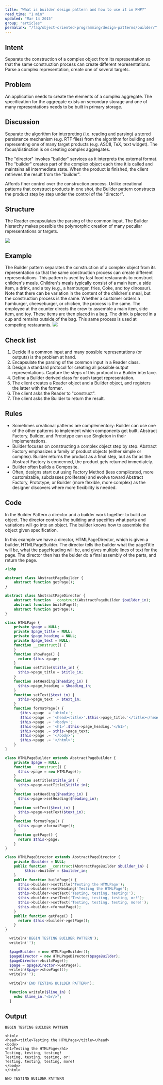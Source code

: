 ```yaml
---
title: "What is builder design pattern and how to use it in PHP?"
read_time: "1 min"
updated: "Mar 14 2015"
group: "articles"
permalink: "/faq/object-oriented-programming/design-patterns/builder/"
---
```


## Intent

Separate the construction of a complex object from its representation so that the same construction process can create different representations.
Parse a complex representation, create one of several targets.

## Problem

An application needs to create the elements of a complex aggregate. The specification for the aggregate exists on secondary storage and one of many representations needs to be built in primary storage.

## Discussion

Separate the algorithm for interpreting (i.e. reading and parsing) a stored persistence mechanism (e.g. RTF files) from the algorithm for building and representing one of many target products (e.g. ASCII, TeX, text widget). The focus/distinction is on creating complex aggregates.

The "director" invokes "builder" services as it interprets the external format. The "builder" creates part of the complex object each time it is called and maintains all intermediate state. When the product is finished, the client retrieves the result from the "builder".

Affords finer control over the construction process. Unlike creational patterns that construct products in one shot, the Builder pattern constructs the product step by step under the control of the "director".

## Structure

The Reader encapsulates the parsing of the common input. The Builder hierarchy makes possible the polymorphic creation of many peculiar representations or targets.

<img src="https://lh4.googleusercontent.com/-eN4ErAC4hKw/VQRs7t7ziCI/AAAAAAAAAEM/tT0qePHotDo/w749-h593-no/Builder-2x.png">

## Example

The Builder pattern separates the construction of a complex object from its representation so that the same construction process can create different representations. This pattern is used by fast food restaurants to construct children's meals. Children's meals typically consist of a main item, a side item, a drink, and a toy (e.g., a hamburger, fries, Coke, and toy dinosaur). Note that there can be variation in the content of the children's meal, but the construction process is the same. Whether a customer orders a hamburger, cheeseburger, or chicken, the process is the same. The employee at the counter directs the crew to assemble a main item, side item, and toy. These items are then placed in a bag. The drink is placed in a cup and remains outside of the bag. This same process is used at competing restaurants.
<img src="https://lh3.googleusercontent.com/-v4LvBgk0Q7A/VQRs78nKq9I/AAAAAAAAAEI/aYC086Y1hqI/w656-h593-no/Builder_example1-2x.png">

## Check list

1. Decide if a common input and many possible representations (or outputs) is the problem at hand.
2. Encapsulate the parsing of the common input in a Reader class.
3. Design a standard protocol for creating all possible output representations. Capture the steps of this protocol in a Builder interface.
4. Define a Builder derived class for each target representation.
5. The client creates a Reader object and a Builder object, and registers the latter with the former.
6. The client asks the Reader to "construct".
7. The client asks the Builder to return the result.

## Rules

* Sometimes creational patterns are complementory: Builder can use one of the other patterns to implement which components get built. Abstract Factory, Builder, and Prototype can use Singleton in their implementations.
* Builder focuses on constructing a complex object step by step. Abstract Factory emphasizes a family of product objects (either simple or complex). Builder returns the product as a final step, but as far as the Abstract Factory is concerned, the product gets returned immediately.
* Builder often builds a Composite.
* Often, designs start out using Factory Method (less complicated, more customizable, subclasses proliferate) and evolve toward Abstract Factory, Prototype, or Builder (more flexible, more complex) as the designer discovers where more flexibility is needed.

## Code

In the Builder Pattern a director and a builder work together to build an object. The director controls the building and specifies what parts and variations will go into an object. The builder knows how to assemble the object given specification.

In this example we have a director, HTMLPageDirector, which is given a builder, HTMLPageBuilder. The director tells the builder what the pageTitle will be, what the pageHeading will be, and gives multiple lines of text for the page. The director then has the bulder do a final assembly of the parts, and return the page.


```php
<?php

abstract class AbstractPageBuilder {
    abstract function getPage();
}

abstract class AbstractPageDirector {
    abstract function __construct(AbstractPageBuilder $builder_in);
    abstract function buildPage();
    abstract function getPage();
}

class HTMLPage {
    private $page = NULL;
    private $page_title = NULL;
    private $page_heading = NULL;
    private $page_text = NULL;
    function __construct() {
    }
    function showPage() {
      return $this->page;
    }
    function setTitle($title_in) {
      $this->page_title = $title_in;
    }
    function setHeading($heading_in) {
      $this->page_heading = $heading_in;
    }
    function setText($text_in) {
      $this->page_text .= $text_in;
    }
    function formatPage() {
       $this->page  = '<html>';
       $this->page .= '<head><title>'.$this->page_title.'</title></head>';
       $this->page .= '<body>';
       $this->page .= '<h1>'.$this->page_heading.'</h1>';
       $this->page .= $this->page_text;
       $this->page .= '</body>';
       $this->page .= '</html>';
    }
}

class HTMLPageBuilder extends AbstractPageBuilder {
    private $page = NULL;
    function __construct() {
      $this->page = new HTMLPage();
    }
    function setTitle($title_in) {
      $this->page->setTitle($title_in);
    }
    function setHeading($heading_in) {
      $this->page->setHeading($heading_in);
    }
    function setText($text_in) {
      $this->page->setText($text_in);
    }
    function formatPage() {
      $this->page->formatPage();
    }
    function getPage() {
      return $this->page;
    }
}

class HTMLPageDirector extends AbstractPageDirector {
    private $builder = NULL;
    public function __construct(AbstractPageBuilder $builder_in) {
         $this->builder = $builder_in;
    }
    public function buildPage() {
      $this->builder->setTitle('Testing the HTMLPage');
      $this->builder->setHeading('Testing the HTMLPage');
      $this->builder->setText('Testing, testing, testing!');
      $this->builder->setText('Testing, testing, testing, or!');
      $this->builder->setText('Testing, testing, testing, more!');
      $this->builder->formatPage();
    }
    public function getPage() {
      return $this->builder->getPage();
    }
}

  writeln('BEGIN TESTING BUILDER PATTERN');
  writeln('');

  $pageBuilder = new HTMLPageBuilder();
  $pageDirector = new HTMLPageDirector($pageBuilder);
  $pageDirector->buildPage();
  $page = $pageDirector->GetPage();
  writeln($page->showPage());
  writeln('');
 
  writeln('END TESTING BUILDER PATTERN');

  function writeln($line_in) {
    echo $line_in."<br/>";
  }
```

## Output

```
BEGIN TESTING BUILDER PATTERN

<html>
<head><title>Testing the HTMLPage</title></head>
<body>
<h1>Testing the HTMLPage</h1>
Testing, testing, testing!
Testing, testing, testing, or!
Testing, testing, testing, more!
</body>
</html>

END TESTING BUILDER PATTERN
```
